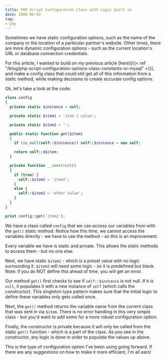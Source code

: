 ```yaml
---
title: PHP Script Configuration Class with Logic built in
date: 2008-06-03
tag:
- php
---
```

Sometimes we have static configuration options, such as the name of the company or the location of a particular partner's website.  Other times, there are more dynamic configuration options - such as the current location's URL or database connection credentials.

<!--more-->

For this article, I wanted to build on my previous article [here]({{< ref "/blog/php-script-configuration-options-class-constants-or-mysql" >}}), and make a config class that could still get all of this information from a static method, while making decisions to create accurate config options.

Ok, let's take a look at the code:

```php
class config
{
  private static $instance = null;

  private static $item1 = 'item 1 value';

  private static $item2 = '';

  public static function get($item)
  {
    if (is_null(self::$instance)) self::$instance = new self;

    return self::$$item;
  }

  private function __construct()
  {
    if (true) {
      self::$item2 = 'item2';
    }
    else {
      self::$item2 = 'other value';
    }
  }
}

print config::get('item2');
```
    

We have a class called `config` that we can access our variables from with the `get()` static method.  Notice how this time, we cannot access the variables directly - we have to use the method - so this is an improvement.

Every variable we have is static and private.  This allows the static methods to access them - but no one else.

Next, we have static `$item1` - which is a preset value with no logic surrounding it.  `$item2` will need some logic - so it is predefined but blank.  Note: if you do NOT define this ahead of time, you will get an error.

Our method `get()` first checks to see if `self::$instance` is not null.  If it is `null`, it populates it with a new instance of `self` (which calls the constructor).  This singleton type pattern makes sure that the initial logic to define these variables only gets called once.

Next, the `get()` method returns the variable name from the current class that was sent in via `$item`.  There is no error handling in this very simple class - but you'd want to add some for a more robust configuration option.

Finally, the constructor is private because it will only be called from the static `get()` function - which is a part of the class.  As you see in the constructor, any logic is done in order to populate the values up above.

This is the type of configuration option I've been using going forward.  If there are any suggestions on how to make it more efficient, I'm all ears!
